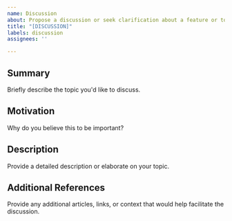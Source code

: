 ```yaml
---
name: Discussion
about: Propose a discussion or seek clarification about a feature or topic.
title: "[DISCUSSION]"
labels: discussion
assignees: ''

---
```


## Summary

Briefly describe the topic you'd like to discuss.

## Motivation

Why do you believe this to be important?

## Description

Provide a detailed description or elaborate on your topic.

## Additional References

Provide any additional articles, links, or context that would help facilitate the discussion.
